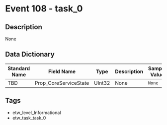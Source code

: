 # Event 108 - task_0

## Description
None

## Data Dictionary
|Standard Name|Field Name|Type|Description|Sample Value|
|---|---|---|---|---|
|TBD|Prop_CoreServiceState|UInt32|None|`None`|

## Tags
* etw_level_Informational
* etw_task_task_0